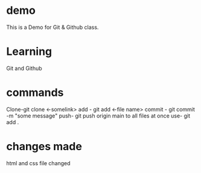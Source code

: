 # demo
This is a Demo for Git &amp; Github class.

# Learning
Git and Github 

# commands
Clone-git clone <-somelink>
add - git add <-file name>
commit - git commit -m "some message"
push- git push origin main
to all files at once use- git add .

# changes made
html and css file changed